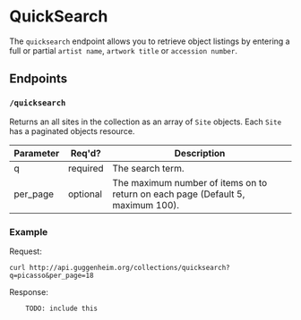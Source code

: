 QuickSearch
====================

The ```quicksearch``` endpoint allows you to retrieve object listings by entering a full or partial ```artist name```, ```artwork title``` or ```accession number```.

## Endpoints

### `/quicksearch`

Returns an all sites in the collection as an array of `Site` objects. 
Each `Site` has a paginated objects resource.

<table>
    <thead>
        <tr>
            <th>Parameter</th>
            <th>Req'd?</th>
            <th>Description</th>
        </tr>
    </thead>
    <tbody>
    <tr>
            <td>q</td>
            <td>required</td>
            <td>The search term.</td>
        </tr>
        <tr>
            <td>per_page</td>
            <td>optional</td>
            <td>The maximum number of items on to return on each page (Default 
                5, maximum 100).</td>
        </tr>
    </tbody>
</table>

### Example

Request:

    curl http://api.guggenheim.org/collections/quicksearch?q=picasso&per_page=18

Response:

    	TODO: include this



